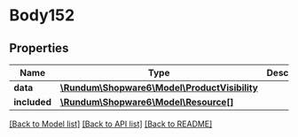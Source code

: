 # Body152

## Properties
Name | Type | Description | Notes
------------ | ------------- | ------------- | -------------
**data** | [**\Rundum\Shopware6\Model\ProductVisibility**](ProductVisibility.md) |  | [optional] 
**included** | [**\Rundum\Shopware6\Model\Resource[]**](Resource.md) |  | [optional] 

[[Back to Model list]](../../README.md#documentation-for-models) [[Back to API list]](../../README.md#documentation-for-api-endpoints) [[Back to README]](../../README.md)

